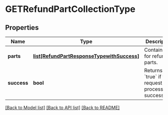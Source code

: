 # GETRefundPartCollectionType

## Properties
Name | Type | Description | Notes
------------ | ------------- | ------------- | -------------
**parts** | [**list[RefundPartResponseTypewithSuccess]**](RefundPartResponseTypewithSuccess.md) | Container for refund parts.  | [optional] 
**success** | **bool** | Returns &#x60;true&#x60; if the request was processed successfully. | [optional] 

[[Back to Model list]](../README.md#documentation-for-models) [[Back to API list]](../README.md#documentation-for-api-endpoints) [[Back to README]](../README.md)


